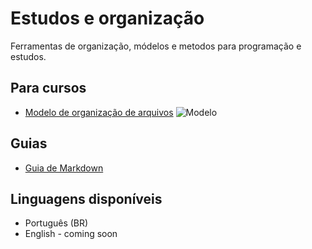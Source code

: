 # Estudos e organização

 Ferramentas de organização, módelos e metodos para programação e estudos.

## Para cursos

- [Modelo de organização de arquivos]()
![Modelo](https://file.notion.so/f/s/bf34b234-1d89-43cb-aef3-61024529c5a3/Untitled.png?id=5f4ddfd5-76e4-4429-9f7b-216f6d1131dd&table=block&spaceId=6884e101-2069-48f1-a4fc-d3bd1657f5ed&expirationTimestamp=1680827536159&signature=rIMDy4Mg_9uDfpNzlvtAjgWOqyLAgZgxb4mfIjxsOJY&downloadName=Untitled.png "Modelo")

## Guias

- [Guia de Markdown](https://www.notion.so/mylimbo/Markdown-e-padroniza-o-nas-anota-es-71fec8dbe0b24238acb9063ad17b234b)

## Linguagens disponíveis

- Português (BR)
- English - coming soon
